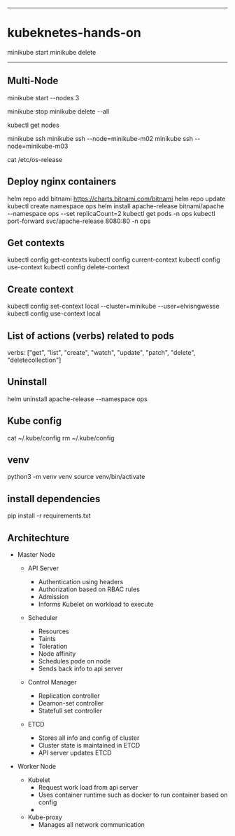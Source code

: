 *********************
# kubeknetes-hands-on
minikube start
minikube delete
*********************
## Multi-Node ##
minikube start --nodes 3

minikube stop
minikube delete --all

kubectl get nodes

minikube ssh
minikube ssh --node=minikube-m02
minikube ssh --node=minikube-m03

cat /etc/os-release


## Deploy nginx containers ##
helm repo add bitnami https://charts.bitnami.com/bitnami
helm repo update
kubectl create namespace ops
helm install apache-release bitnami/apache --namespace ops --set replicaCount=2
kubectl get pods -n ops
kubectl port-forward svc/apache-release 8080:80 -n ops

## Get contexts ##
kubectl config get-contexts
kubectl config current-context
kubectl config use-context <context-name>
kubectl config delete-context <context-name>

## Create context ##
kubectl config set-context local --cluster=minikube --user=elvisngwesse
kubectl config use-context local

## List of actions (verbs) related to pods ##
verbs: ["get", "list", "create", "watch", "update", "patch", "delete", "deletecollection"]

## Uninstall ##
helm uninstall apache-release --namespace ops

## Kube config ##
cat ~/.kube/config
rm ~/.kube/config

## venv ##
python3 -m venv venv
source venv/bin/activate

## install dependencies ##
pip install -r requirements.txt

## Architechture ##

- Master Node
	- API Server
		- Authentication using headers
		- Authorization based on RBAC rules
		- Admission
		* Informs Kubelet on workload to execute

	- Scheduler
		- Resources
		- Taints
		- Toleration
		- Node affinity
		* Schedules pode on node
		* Sends back info to api server
	- Control Manager
		- Replication controller
		- Deamon-set controller
		- Statefull set controller
	- ETCD
		- Stores all info and config of cluster
		- Cluster state is maintained in ETCD
		- API server updates ETCD

- Worker Node
	- Kubelet
		- Request work load from api server
		- Uses container runtime such as docker to run container based on config
		- 
	- Kube-proxy
		- Manages all network communication